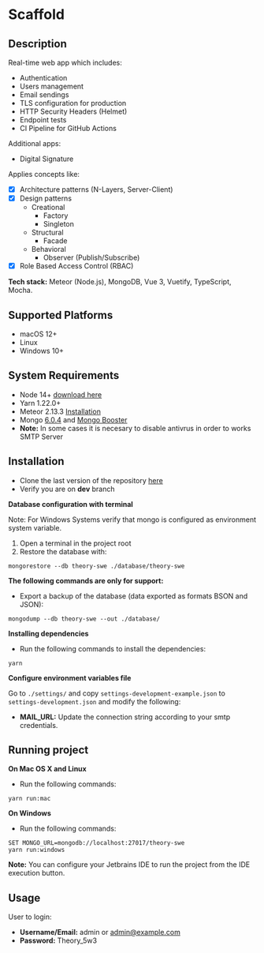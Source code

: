 # Scaffold

## Description

Real-time web app which includes:
- Authentication
- Users management
- Email sendings
- TLS configuration for production
- HTTP Security Headers (Helmet)
- Endpoint tests
- CI Pipeline for GitHub Actions

Additional apps:

- Digital Signature

Applies concepts like:

- [X] Architecture patterns (N-Layers, Server-Client)
- [X] Design patterns
  - Creational
    - Factory
    - Singleton
  - Structural
    - Facade
  - Behavioral
    - Observer (Publish/Subscribe)
- [X] Role Based Access Control (RBAC)

**Tech stack:** Meteor (Node.js), MongoDB, Vue 3, Vuetify, TypeScript, Mocha.

Supported Platforms
-------------------

- macOS 12+
- Linux
- Windows 10+

System Requirements
-------------------

- Node 14+ [download here](https://nodejs.org/es/download/)
- Yarn 1.22.0+
- Meteor 2.13.3 [Installation](https://www.meteor.com/install)
- Mongo [6.0.4](https://www.mongodb.com/download-center/community) and [Mongo Booster](https://nosqlbooster.com/downloads) 
- **Note:** In some cases it is necesary to disable antivrus in order to works SMTP Server

## Installation

- Clone the last version of the repository [here](https://github.com/diavrank/theory-swe.git)
- Verify you are on **dev** branch

**Database configuration with terminal**

Note: For Windows Systems verify that mongo is configured as environment system variable.

1. Open a terminal in the project root
2. Restore the database with:
```shell
mongorestore --db theory-swe ./database/theory-swe
```

**The following commands are only for support:**

- Export a backup of the database (data exported as formats BSON and JSON):
```shell
mongodump --db theory-swe --out ./database/
```

**Installing dependencies**

- Run the following commands to install the dependencies:
```shell
yarn
```

**Configure environment variables file**

Go to `./settings/` and copy `settings-development-example.json` to `settings-development.json` and modify the following:

- **MAIL_URL:** Update the connection string according to your smtp credentials.

Running project
---------------

**On Mac OS X and Linux**
- Run the following commands:
```shell
yarn run:mac
```

**On Windows**
- Run the following commands:
```shell
SET MONGO_URL=mongodb://localhost:27017/theory-swe
yarn run:windows
```


**Note:**
You can configure your Jetbrains IDE to run the project from the IDE execution button.


Usage
---------------

User to login:

 - **Username/Email:** admin or admin@example.com
 - **Password:** Theory_5w3
